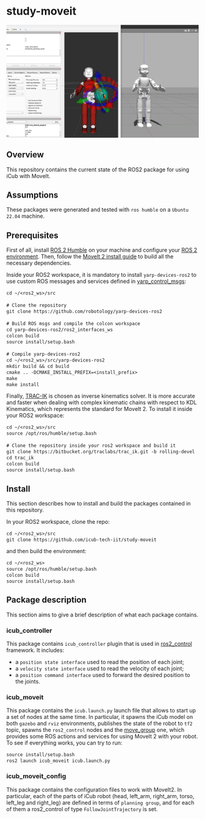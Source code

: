 study-moveit
=============

<div align = "center">
    <img src="assets/rviz_gazebo_icub.png"/>
</div>


## Overview

This repository contains the current state of the ROS2 package for using iCub with MoveIt.

## Assumptions

These packages were generated and tested with `ros humble` on a `Ubuntu 22.04` machine.

## Prerequisites

First of all, install [ROS 2 Humble](https://docs.ros.org/en/humble/Installation/Ubuntu-Install-Debians.html) on your machine and configure your [ROS 2 environment](https://docs.ros.org/en/humble/Tutorials/Beginner-CLI-Tools/Configuring-ROS2-Environment.html#configuring-environment). Then, follow the [MoveIt 2 install guide](https://moveit.ros.org/install-moveit2/binary/) to build all the necessary dependencies.

Inside your ROS2 workspace, it is mandatory to install `yarp-devices-ros2` to use custom ROS messages and services defined in [yarp_control_msgs](https://github.com/robotology/yarp-devices-ros2/tree/master/ros2_interfaces_ws/src/yarp_control_msgs):

```shell
cd ~/<ros2_ws>/src

# Clone the repository 
git clone https://github.com/robotology/yarp-devices-ros2

# Build ROS msgs and compile the colcon workspace
cd yarp-devices-ros2/ros2_interfaces_ws
colcon build
source install/setup.bash

# Compile yarp-devices-ros2
cd ~/<ros2_ws>/src/yarp-devices-ros2
mkdir build && cd build
cmake .. -DCMAKE_INSTALL_PREFIX=<install_prefix>
make
make install
```

Finally, [TRAC-IK](https://traclabs.com/projects/trac-ik/) is chosen as inverse kinematics solver. It is more accurate and faster when dealing with complex kinematic chains with respect to KDL Kinematics, which represents the standard for MoveIt 2. To install it inside your ROS2  workspace:

```shell
cd ~/<ros2_ws>/src
source /opt/ros/humble/setup.bash

# Clone the repository inside your ros2 workspace and build it
git clone https://bitbucket.org/traclabs/trac_ik.git -b rolling-devel
cd trac_ik
colcon build
source install/setup.bash
```

## Install

This section describes how to install and build the packages contained in this repository.

In your ROS2 workspace, clone the repo:

```shell
cd ~/<ros2_ws>/src
git clone https://github.com/icub-tech-iit/study-moveit
```

and then build the environment:

```shell
cd ~/<ros2_ws>
source /opt/ros/humble/setup.bash
colcon build
source install/setup.bash
```

## Package description

This section aims to give a brief description of what each package contains.

### icub_controller

This package contains `icub_controller` plugin that is used in [ros2_control](https://control.ros.org/master/index.html) framework. It includes:

- a `position state interface` used to read the position of each joint;
- a `velocity state interface` used to read the velocity of each joint;
- a `position command interface` used to forward the desired position to the joints.

### icub_moveit

This package contains the `icub.launch.py` launch file that allows to start up a set of nodes at the same time. In particular, it spawns the iCub model on both `gazebo` and `rviz` environments, publishes the state of the robot to `tf2` topic, spawns the `ros2_control` nodes and the [move_group](https://moveit.picknik.ai/main/doc/concepts/move_group.html) one, which provides some ROS actions and services for using MoveIt 2 with your robot. To see if everything works, you can try to run:

```shell
source install/setup.bash
ros2 launch icub_moveit icub.launch.py
```


### icub_moveit_config

This package contains the configuration files to work with MoveIt2. In particular, each of the parts of iCub robot (head, left_arm, right_arm, torso, left_leg and right_leg) are defined in terms of `planning group`, and for each of them a ros2_control of type `FollowJointTrajectory` is set.
